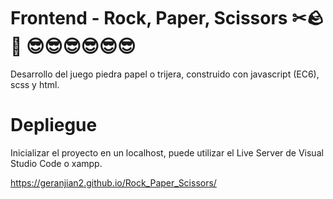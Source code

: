 # Frontend  - Rock, Paper, Scissors ✂🪨📄 😎😎😎😎😎😎

Desarrollo del juego piedra papel o trijera, construido con javascript (EC6), scss  y html.

# Depliegue

Inicializar el proyecto en un localhost, puede utilizar el Live Server de Visual Studio Code o xampp.

https://geranjian2.github.io/Rock_Paper_Scissors/

